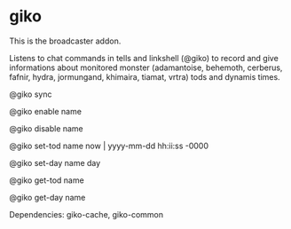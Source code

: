 # giko

This is the broadcaster addon. 

Listens to chat commands in tells and linkshell (@giko) to record and give informations about monitored monster (adamantoise, behemoth, cerberus, fafnir, hydra, jormungand, khimaira, tiamat, vrtra) tods and dynamis times.

@giko sync

@giko enable name

@giko disable name

@giko set-tod name now | yyyy-mm-dd hh:ii:ss -0000

@giko set-day name day

@giko get-tod name

@giko get-day name

Dependencies: giko-cache, giko-common
